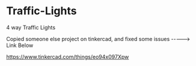 # Traffic-Lights
4 way Traffic Lights

Copied someone else project on tinkercad, and fixed some issues -----> Link Below

https://www.tinkercad.com/things/eo94x097Xpw

